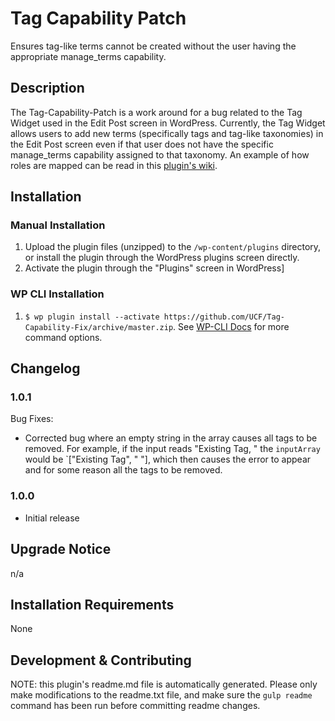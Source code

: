 # Tag Capability Patch #

Ensures tag-like terms cannot be created without the user having the appropriate manage_terms capability.


## Description ##

The Tag-Capability-Patch is a work around for a bug related to the Tag Widget used in the Edit Post screen in WordPress. Currently, the Tag Widget allows users to add new terms (specifically tags and tag-like taxonomies) in the Edit Post screen even if that user does not have the specific manage_terms capability assigned to that taxonomy. An example of how roles are mapped can be read in this [plugin's wiki](https://github.com/UCF/Tag-Capability-Patch/wiki).


## Installation ##

### Manual Installation ###
1. Upload the plugin files (unzipped) to the `/wp-content/plugins` directory, or install the plugin through the WordPress plugins screen directly.
2. Activate the plugin through the "Plugins" screen in WordPress]

### WP CLI Installation ###
1. `$ wp plugin install --activate https://github.com/UCF/Tag-Capability-Fix/archive/master.zip`.  See [WP-CLI Docs](http://wp-cli.org/commands/plugin/install/) for more command options.


## Changelog ##

### 1.0.1 ###
Bug Fixes:
* Corrected bug where an empty string in the array causes all tags to be removed. For example, if the input reads "Existing Tag, " the `inputArray` would be `["Existing Tag", " "], which then causes the error to appear and for some reason all the tags to be removed.

### 1.0.0 ###
* Initial release


## Upgrade Notice ##

n/a


## Installation Requirements ##

None


## Development & Contributing ##

NOTE: this plugin's readme.md file is automatically generated.  Please only make modifications to the readme.txt file, and make sure the `gulp readme` command has been run before committing readme changes.

